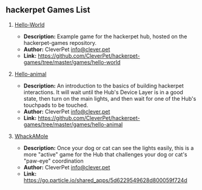 ## hackerpet Games List

1.	[Hello-World](./games/hello-world)
	* **Description:** Example game for the hackerpet hub, hosted on the
	  hackerpet-games repository.
	* **Author:** CleverPet <info@clever.pet>
	* **Link:**
	  https://github.com/CleverPet/hackerpet-games/tree/master/games/hello-world

2.	[Hello-animal](./games/hello-animal)
	* **Description:**  An introduction to the basics of building hackerpet
	  interactions. It will wait until the Hub's Device Layer is in a good
	  state, then turn on the main lights, and then wait for one of the Hub's
	  touchpads to be touched.
	* **Author:** CleverPet <info@clever.pet>
	* **Link:**
	  https://github.com/CleverPet/hackerpet-games/tree/master/games/hello-animal

3.	[WhackAMole](https://go.particle.io/shared_apps/5d6229549628d800059f724d)
	* **Description:** Once your dog or cat can see the lights easily, this is a
	  more "active" game for the Hub that challenges your dog or cat's "paw-eye"
	  coordination
	* **Author:** CleverPet <info@clever.pet>
	* **Link:**
	  https://go.particle.io/shared_apps/5d6229549628d800059f724d